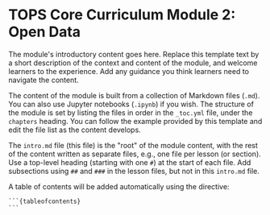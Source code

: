 # TOPS Core Curriculum Module 2: Open Data

The module's introductory content goes here. Replace this template text by a short description of the context and content of the module, and welcome learners to the experience. Add any guidance you think learners need to navigate the content. 

The content of the module is built from a collection of Markdown files (`.md`). You can also use Jupyter notebooks (`.ipynb`) if you wish.
The structure of the module is set by listing the files in order in the `_toc.yml` file, under the `chapters` heading. You can follow the example provided by this template and edit the file list as the content develops.


The `intro.md` file (this file) is the "root" of the module content, with the rest of the content written as separate files, e.g., one file per lesson (or section). Use a top-level heading (starting with one `#`) at the start of each file. Add subsections using `##` and `###` in the lesson files, but not in this `intro.md` file.

A table of contents will be added automatically using the directive:

````
```{tableofcontents}
```
````

```{tableofcontents}
```
